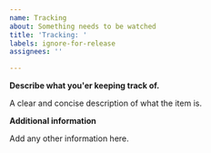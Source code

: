 ```yaml
---
name: Tracking
about: Something needs to be watched
title: 'Tracking: '
labels: ignore-for-release
assignees: ''

---
```


**Describe what you'er keeping track of.**

A clear and concise description of what the item is.

**Additional information**

Add any other information here.
